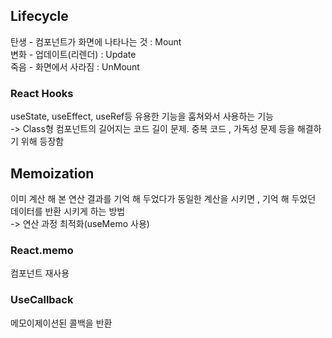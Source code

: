 ## Lifecycle
탄생 - 컴포넌트가 화면에 나타나는 것 : Mount    
변화 - 업데이트(리렌더) : Update  
죽음 - 화면에서 사라짐 : UnMount  
### React Hooks
useState, useEffect, useRef등 유용한 기능을 훔쳐와서 사용하는 기능  
-> Class형 컴포넌트의 길어지는 코드 길이 문제. 중복 코드 , 가독성 문제 등을 해결하기 위해 등장함  
## Memoization
이미 계산 해 본 연산 결과를 기억 해 두었다가 동일한 계산을 시키면 , 기억 해 두었던 데이터를 반환 시키게 하는 방법  
-> 연산 과정 최적화(useMemo 사용)  
### React.memo
컴포넌트 재사용  
### UseCallback
메모이제이션된 콜백을 반환
